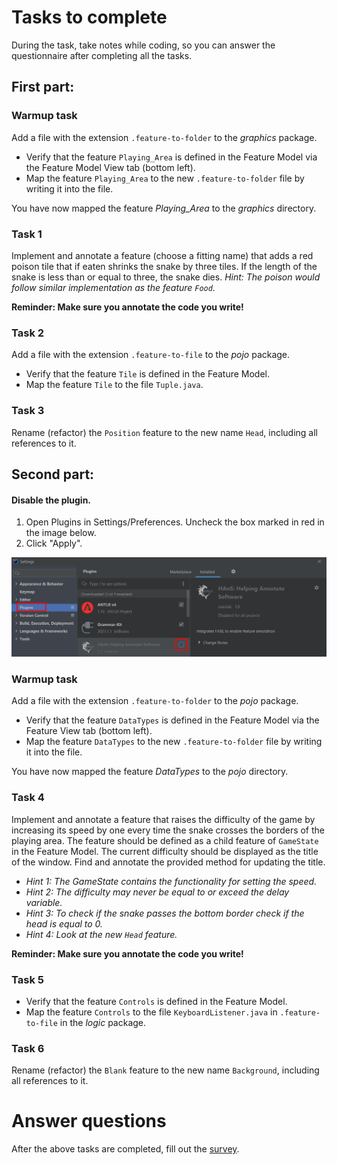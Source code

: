 # Tasks to complete

During the task, take notes while coding, so you can answer the questionnaire after completing all the tasks.

## First part:

### Warmup task

Add a file with the extension `.feature-to-folder` to the *graphics* package.
* Verify that the feature `Playing_Area` is defined in the Feature Model via the Feature Model View tab (bottom left).
* Map the feature `Playing_Area` to the new `.feature-to-folder` file by writing it into the file.

You have now mapped the feature *Playing_Area* to the *graphics* directory.

### Task 1

Implement and annotate a feature (choose a fitting name) that adds a red poison tile that if eaten shrinks the snake
by three tiles. If the length of the snake is less than or equal to three, the snake dies. *Hint: The poison would 
follow similar implementation as the feature `Food`.*

**Reminder: Make sure you annotate the code you write!**

### Task 2

Add a file with the extension `.feature-to-file` to the *pojo* package.
* Verify that the feature `Tile` is defined in the Feature Model.
* Map the feature `Tile` to the file `Tuple.java`.

### Task 3

Rename (refactor) the `Position` feature to the new name `Head`, including all references to it.

## Second part:

#### Disable the plugin.
1. Open Plugins in Settings/Preferences. Uncheck the box marked in red in the image below.
2. Click "Apply".

![](enable.png)

### Warmup task

Add a file with the extension `.feature-to-folder` to the *pojo* package.
* Verify that the feature `DataTypes` is defined in the Feature Model via the Feature View tab (bottom left).
* Map the feature `DataTypes` to the new `.feature-to-folder` file by writing it into the file.

You have now mapped the feature *DataTypes* to the *pojo* directory.

### Task 4

Implement and annotate a feature that raises the difficulty of the game by increasing its speed by one every time the
snake crosses the borders of the playing area. The feature should be defined as a child feature of `GameState` in the
Feature Model. The current difficulty should be displayed as the title of the window. Find and annotate the provided 
method for updating the title.
* *Hint 1: The GameState contains the functionality for setting the speed.*
* *Hint 2: The difficulty may never be equal to or exceed the delay variable.*
* *Hint 3: To check if the snake passes the bottom border check if the head is equal to 0.*
* *Hint 4: Look at the new `Head` feature.*

**Reminder: Make sure you annotate the code you write!**

### Task 5

* Verify that the feature `Controls` is defined in the Feature Model.
* Map the feature `Controls` to the file `KeyboardListener.java` in `.feature-to-file` in the *logic* package.

### Task 6

Rename (refactor) the `Blank` feature to the new name `Background`, including all references to it.

# Answer questions
After the above tasks are completed, fill out the [survey](https://forms.gle/GDeFSyA9ZKico9KF6).
